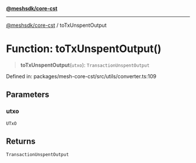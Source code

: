 [**@meshsdk/core-cst**](../README.md)

***

[@meshsdk/core-cst](../globals.md) / toTxUnspentOutput

# Function: toTxUnspentOutput()

> **toTxUnspentOutput**(`utxo`): `TransactionUnspentOutput`

Defined in: packages/mesh-core-cst/src/utils/converter.ts:109

## Parameters

### utxo

`UTxO`

## Returns

`TransactionUnspentOutput`
